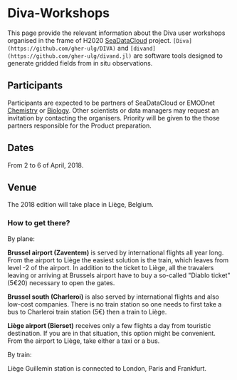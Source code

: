 # Diva-Workshops

This page provide the relevant information about the Diva user workshops organised in the frame of H2020 [SeaDataCloud](https://www.seadatanet.org/) project. `[Diva](https://github.com/gher-ulg/DIVA)` and `[divand](https://github.com/gher-ulg/divand.jl)` are software tools designed to generate gridded fields from in situ observations.

## Participants

Participants are expected to be partners of SeaDataCloud or EMODnet [Chemistry](http://www.emodnet-chemistry.eu/) or [Biology](http://www.emodnet-biology.eu/). Other scientists or data managers may request an invitation by contacting the organisers. Priority will be given to the those partners responsible for the Product preparation.

## Dates

From 2 to 6 of April, 2018. 

## Venue

The 2018 edition will take place in Liège, Belgium.

### How to get there?

By plane: 

**Brussel airport (Zaventem)** is served by international flights all year long. From the airport to Liège the easiest solution is the train, which leaves from level -2 of the airport. In addition to the ticket to Liège, all the travalers leaving or arriving at Brussels airport have to buy a so-called "Diablo ticket" (5€20) necessary to open the gates.

**Brussel south (Charleroi)** is also served by international flights and also low-cost companies. There is no train station so one needs to first take a bus to Charleroi train station (5€) then a train to Liège.

**Liège airport (Bierset)** receives only a few flights a day from touristic destination. If you are in that situation, this option might be convenient. From the airport to Liège, take either a taxi or a bus.

By train:

Liège Guillemin station is connected to London, Paris and Frankfurt.





